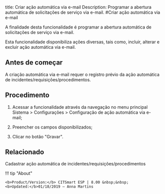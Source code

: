 title: Criar ação automática via e-mail
Description: Programar a abertura automática de solicitações de serviço via e-mail.
#Criar ação automática via e-mail

A finalidade desta funcionalidade é programar a abertura automática de
solicitações de serviço via e-mail.

Esta funcionalidade disponibiliza ações diversas, tais como, incluir, alterar e
excluir ação automática via e-mail.

Antes de começar
--------------------

A criação automática via e-mail requer o registro prévio da ação automática de
incidentes/requisições/procedimentos.

Procedimento
----------------

1.  Acessar a funcionalidade através da navegação no menu principal Sistema
    \> Configurações \> Configuração de ação automática via e-mail;

2.  Preencher os campos disponibilizados;

3.  Clicar no botão "Gravar".


Relacionado
-------

Cadastrar ação automática de incidentes/requisições/procedimentos

!!! tip "About"

    <b>Product/Version:</b> CITSmart ESP | 8.00 &nbsp;&nbsp;
    <b>Updated:</b>01/18/2019 – Anna Martins
